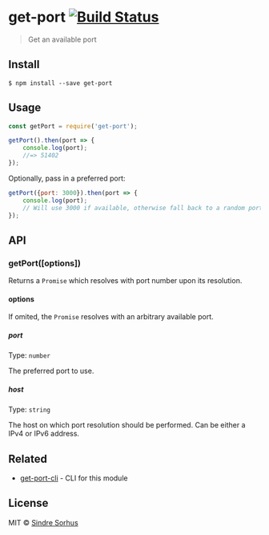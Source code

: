 # get-port [![Build Status](https://travis-ci.org/sindresorhus/get-port.svg?branch=master)](https://travis-ci.org/sindresorhus/get-port)

> Get an available port


## Install

```
$ npm install --save get-port
```


## Usage

```js
const getPort = require('get-port');

getPort().then(port => {
	console.log(port);
	//=> 51402
});
```

Optionally, pass in a preferred port:

```js
getPort({port: 3000}).then(port => {
	console.log(port);
	// Will use 3000 if available, otherwise fall back to a random port
});
```


## API

### getPort([options])

Returns a `Promise` which resolves with port number upon its resolution.

#### options

If omited, the `Promise` resolves with an arbitrary available port.

##### port

Type: `number`

The preferred port to use.

##### host

Type: `string`

The host on which port resolution should be performed. Can be either a IPv4 or IPv6 address.


## Related

- [get-port-cli](https://github.com/sindresorhus/get-port-cli) - CLI for this module


## License

MIT © [Sindre Sorhus](https://sindresorhus.com)
